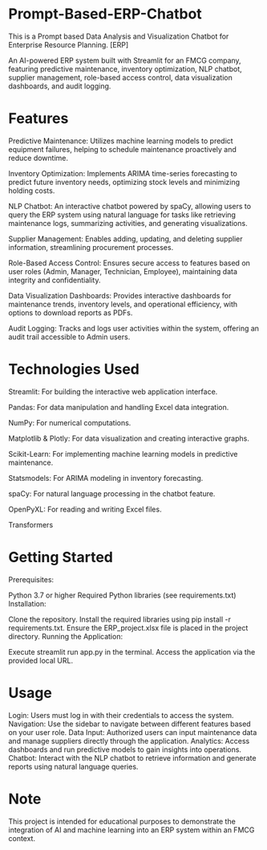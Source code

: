 # Prompt-Based-ERP-Chatbot
This is a Prompt based Data Analysis and Visualization Chatbot for Enterprise Resource Planning. [ERP]

An AI-powered ERP system built with Streamlit for an FMCG company, featuring predictive maintenance, inventory optimization, NLP chatbot, supplier management, role-based access control, data visualization dashboards, and audit logging.

# Features
Predictive Maintenance: Utilizes machine learning models to predict equipment failures, helping to schedule maintenance proactively and reduce downtime.

Inventory Optimization: Implements ARIMA time-series forecasting to predict future inventory needs, optimizing stock levels and minimizing holding costs.

NLP Chatbot: An interactive chatbot powered by spaCy, allowing users to query the ERP system using natural language for tasks like retrieving maintenance logs, summarizing activities, and generating visualizations.

Supplier Management: Enables adding, updating, and deleting supplier information, streamlining procurement processes.

Role-Based Access Control: Ensures secure access to features based on user roles (Admin, Manager, Technician, Employee), maintaining data integrity and confidentiality.

Data Visualization Dashboards: Provides interactive dashboards for maintenance trends, inventory levels, and operational efficiency, with options to download reports as PDFs.

Audit Logging: Tracks and logs user activities within the system, offering an audit trail accessible to Admin users.

# Technologies Used
Streamlit: For building the interactive web application interface.

Pandas: For data manipulation and handling Excel data integration.

NumPy: For numerical computations.

Matplotlib & Plotly: For data visualization and creating interactive graphs.

Scikit-Learn: For implementing machine learning models in predictive maintenance.

Statsmodels: For ARIMA modeling in inventory forecasting.

spaCy: For natural language processing in the chatbot feature.

OpenPyXL: For reading and writing Excel files. 

Transformers

# Getting Started
Prerequisites:

Python 3.7 or higher
Required Python libraries (see requirements.txt)
Installation:

Clone the repository.
Install the required libraries using pip install -r requirements.txt.
Ensure the ERP_project.xlsx file is placed in the project directory.
Running the Application:

Execute streamlit run app.py in the terminal.
Access the application via the provided local URL.
# Usage
Login: Users must log in with their credentials to access the system.
Navigation: Use the sidebar to navigate between different features based on your user role.
Data Input: Authorized users can input maintenance data and manage suppliers directly through the application.
Analytics: Access dashboards and run predictive models to gain insights into operations.
Chatbot: Interact with the NLP chatbot to retrieve information and generate reports using natural language queries.
# Note
This project is intended for educational purposes to demonstrate the integration of AI and machine learning into an ERP system within an FMCG context.
